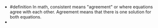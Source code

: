 - #definition In math, consistent means "agreement" or where equations agree with each other. Agreement means that there is one solution for both equations.
-